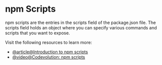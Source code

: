 # npm Scripts

npm scripts are the entries in the scripts field of the package.json file. The scripts field holds an object where you can specify various commands and scripts that you want to expose.

Visit the following resources to learn more:

- [@article@Introduction to npm scripts](https://www.geeksforgeeks.org/introduction-to-npm-scripts/)
- [@video@Codevolution: npm scripts](https://www.youtube.com/watch?v=hHt3oVk3XVk)
